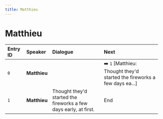 ```yaml
---
title: Matthieu
---
```


# Matthieu


| Entry ID | Speaker | Dialogue | Next |
| :------- | :------ | :------- | :------------ |
| `0` | **Matthieu** |  | ➡️ `1` \[Matthieu: Thought they'd started the fireworks a few days ea\.\.\.\] |
| `1` | **Matthieu** | Thought they'd started the fireworks a few days early, at first\. | End |
